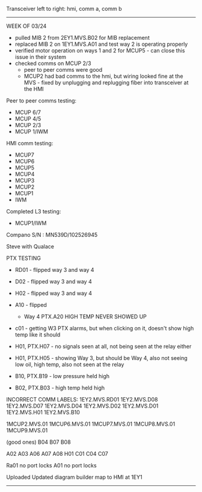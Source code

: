 Transceiver left to right: hmi, comm a, comm b

---
WEEK OF 03/24

- pulled MIB 2 from 2EY1.MVS.B02 for MIB replacement
- replaced MIB 2 on 1EY1.MVS.A01 and test way 2 is operating properly
- verified motor operation on ways 1 and 2 for MCUP5 - can close this issue in their system
- checked comms on MCUP 2/3
    - peer to peer comms were good
    - MCUP2 had bad comms to the hmi, but wiring looked fine at the MVS - fixed by unplugging and replugging fiber into transceiver at the HMI

Peer to peer comms testing:
- MCUP 6/7
- MCUP 4/5
- MCUP 2/3
- MCUP 1/IWM

HMI comm testing:
- MCUP7
- MCUP6
- MCUP5
- MCUP4
- MCUP3
- MCUP2
- MCUP1
- IWM

Completed L3 testing:
- MCUP1/IWM

Compano S/N : MN539D/102526945

Steve with Qualace


PTX TESTING
- RD01 - flipped way 3 and way 4
- D02 - flipped way 3 and way 4
- H02 - flipped way 3 and way 4
- A10 - flipped
	- Way 4 PTX.A20 HIGH TEMP NEVER SHOWED UP
- c01 - getting W3 PTX alarms, but when clicking on it, doesn't show high temp like it should


- H01, PTX.H07 - no signals seen at all, not being seen at the relay either
- H01, PTX.H05 - showing Way 3, but should be Way 4, also not seeing low oil, high temp, also not seen at the relay 
- B10, PTX.B19 - low pressure held high
- B02, PTX.B03 - high temp held high

INCORRECT COMM LABELS:
1EY2.MVS.RD01
1EY2.MVS.D08
1EY2.MVS.D07
1EY2.MVS.D04
1EY2.MVS.D02
1EY2.MVS.D01
1EY2.MVS.H01
1EY2.MVS.B10

1MCUP2.MVS.01
1MCUP6.MVS.01
1MCUP7.MVS.01
1MCUP8.MVS.01
1MCUP9.MVS.01

(good ones)
B04
B07
B08

A02
A03
A06
A07
A08
H01
C01
C04
C07



Ra01 no port locks
A01 no port locks

Uploaded Updated diagram builder map to HMI at 1EY1

---

